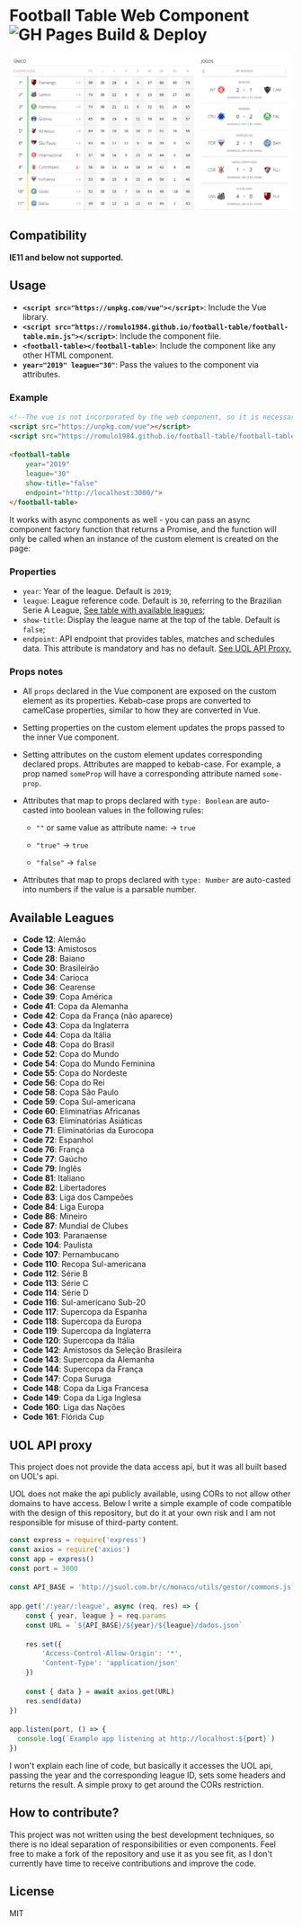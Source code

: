 # Football Table Web Component ![GH Pages Build & Deploy](https://github.com/romulo1984/football-table/workflows/GH%20Pages%20Build%20&%20Deploy/badge.svg)

![](./screen-capture.png)

## Compatibility

**IE11 and below not supported.**

## Usage

- **`<script src="https://unpkg.com/vue"></script>`**: Include the Vue library.
- **`<script src="https://romulo1984.github.io/football-table/football-table.min.js"></script>`**: Include the component file.
- **`<football-table></football-table>`**: Include the component like any other HTML component.
- **`year="2019" league="30"`**: Pass the values to the component via attributes.


### Example
```html
<!--The vue is not incorporated by the web component, so it is necessary to import it. -->
<script src="https://unpkg.com/vue"></script>
<script src="https://romulo1984.github.io/football-table/football-table.min.js"></script>

<football-table
    year="2019"
    league="30"
    show-title="false"
    endpoint="http://localhost:3000/">
</football-table>
```

It works with async components as well - you can pass an async component factory function that returns a Promise, and the function will only be called when an instance of the custom element is created on the page:

### Properties

- `year`: Year of the league. Default is `2019`;
- `league`: League reference code. Default is `30`, referring to the Brazilian Serie A League, [See table with available leagues](#available-leagues);
- `show-title`: Display the league name at the top of the table. Default is `false`;
- `endpoint`: API endpoint that provides tables, matches and schedules data. This attribute is mandatory and has no default. [See UOL API Proxy.](#uol-api-proxy)


### Props notes

- All `props` declared in the Vue component are exposed on the custom element as its properties. Kebab-case props are converted to camelCase properties, similar to how they are converted in Vue.

- Setting properties on the custom element updates the props passed to the inner Vue component.

- Setting attributes on the custom element updates corresponding declared props. Attributes are mapped to kebab-case. For example, a prop named `someProp` will have a corresponding attribute named `some-prop`.

- Attributes that map to props declared with `type: Boolean` are auto-casted into boolean values in the following rules:

  - `""` or same value as attribute name: -> `true`

  - `"true"` -> `true`

  - `"false"` -> `false`

- Attributes that map to props declared with `type: Number` are auto-casted into numbers if the value is a parsable number.

## Available Leagues
- **Code 12**: Alemão
- **Code 13**: Amistosos
- **Code 28**: Baiano
- **Code 30**: Brasileirão
- **Code 34**: Carioca
- **Code 36**: Cearense
- **Code 39**: Copa América
- **Code 41**: Copa da Alemanha
- **Code 42**: Copa da França (não aparece)
- **Code 43**: Copa da Inglaterra
- **Code 44**: Copa da Itália
- **Code 48**: Copa do Brasil
- **Code 52**: Copa do Mundo
- **Code 54**: Copa do Mundo Feminina
- **Code 55**: Copa do Nordeste
- **Code 56**: Copa do Rei
- **Code 58**: Copa São Paulo
- **Code 59**: Copa Sul-americana
- **Code 60**: Eliminatŕias Africanas
- **Code 63**: Eliminatórias Asiáticas
- **Code 71**: Eliminatórias da Eurocopa
- **Code 72**: Espanhol
- **Code 76**: França
- **Code 77**: Gaúcho
- **Code 79**: Inglês
- **Code 81**: Italiano
- **Code 82**: Libertadores
- **Code 83**: Liga dos Campeões
- **Code 84**: Liga Europa
- **Code 86**: Mineiro
- **Code 87**: Mundial de Clubes
- **Code 103**: Paranaense
- **Code 104**: Paulista
- **Code 107**: Pernambucano
- **Code 110**: Recopa Sul-americana
- **Code 112**: Série B
- **Code 113**: Série C
- **Code 114**: Série D
- **Code 116**: Sul-americano Sub-20
- **Code 117**: Supercopa da Espanha
- **Code 118**: Supercopa da Europa
- **Code 119**: Supercopa da Inglaterra
- **Code 120**: Supercopa da Itália
- **Code 142**: Amistosos da Seleção Brasileira
- **Code 143**: Supercopa da Alemanha
- **Code 144**: Supercopa da França
- **Code 147**: Copa Suruga
- **Code 148**: Copa da Liga Francesa
- **Code 149**: Copa da Liga Inglesa
- **Code 160**: Liga das Nações
- **Code 161**: Flórida Cup

## UOL API proxy
This project does not provide the data access api, but it was all built based on UOL's api.

UOL does not make the api publicly available, using CORs to not allow other domains to have access. Below I write a simple example of code compatible with the design of this repository, but do it at your own risk and I am not responsible for misuse of third-party content.

```javascript
const express = require('express')
const axios = require('axios')
const app = express()
const port = 3000

const API_BASE = 'http://jsuol.com.br/c/monaco/utils/gestor/commons.js?file=commons.uol.com.br/sistemas/esporte/modalidades/futebol/campeonatos/dados'

app.get('/:year/:league', async (req, res) => {
    const { year, league } = req.params
    const URL = `${API_BASE}/${year}/${league}/dados.json`

    res.set({
        'Access-Control-Allow-Origin': '*',
        'Content-Type': 'application/json'
    })

    const { data } = await axios.get(URL)
    res.send(data)
})

app.listen(port, () => {
  console.log(`Example app listening at http://localhost:${port}`)
})
```

I won't explain each line of code, but basically it accesses the UOL api, passing the year and the corresponding league ID, sets some headers and returns the result. A simple proxy to get around the CORs restriction.

## How to contribute?

This project was not written using the best development techniques, so there is no ideal separation of responsibilities or even components. Feel free to make a fork of the repository and use it as you see fit, as I don't currently have time to receive contributions and improve the code.

## License

MIT
